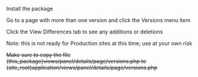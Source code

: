 Install the package

Go to a page with more than one version and click the Versions menu item

Click the View Differences tab to see any additions or deletions

Note: this is not ready for Production sites at this time; use at your own risk

~~Make sure to copy the file {this_package}views/panel/details/page/versions.php to {site_root}application/views/panel/details/page/versions.php~~
